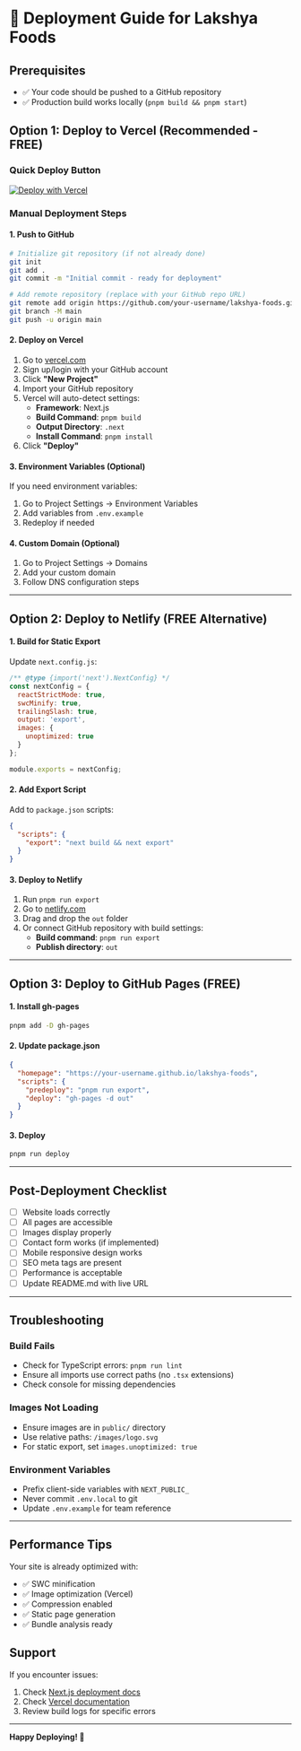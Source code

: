 # 🚀 Deployment Guide for Lakshya Foods

## Prerequisites
- ✅ Your code should be pushed to a GitHub repository
- ✅ Production build works locally (`pnpm build && pnpm start`)

## Option 1: Deploy to Vercel (Recommended - FREE)

### Quick Deploy Button
[![Deploy with Vercel](https://vercel.com/button)](https://vercel.com/new/clone?repository-url=https://github.com/your-username/lakshya-foods)

### Manual Deployment Steps

#### 1. Push to GitHub
```bash
# Initialize git repository (if not already done)
git init
git add .
git commit -m "Initial commit - ready for deployment"

# Add remote repository (replace with your GitHub repo URL)
git remote add origin https://github.com/your-username/lakshya-foods.git
git branch -M main
git push -u origin main
```

#### 2. Deploy on Vercel
1. Go to [vercel.com](https://vercel.com)
2. Sign up/login with your GitHub account
3. Click **"New Project"**
4. Import your GitHub repository
5. Vercel will auto-detect settings:
   - **Framework**: Next.js
   - **Build Command**: `pnpm build`
   - **Output Directory**: `.next`
   - **Install Command**: `pnpm install`
6. Click **"Deploy"**

#### 3. Environment Variables (Optional)
If you need environment variables:
1. Go to Project Settings → Environment Variables
2. Add variables from `.env.example`
3. Redeploy if needed

#### 4. Custom Domain (Optional)
1. Go to Project Settings → Domains
2. Add your custom domain
3. Follow DNS configuration steps

---

## Option 2: Deploy to Netlify (FREE Alternative)

#### 1. Build for Static Export
Update `next.config.js`:
```javascript
/** @type {import('next').NextConfig} */
const nextConfig = {
  reactStrictMode: true,
  swcMinify: true,
  trailingSlash: true,
  output: 'export',
  images: {
    unoptimized: true
  }
};

module.exports = nextConfig;
```

#### 2. Add Export Script
Add to `package.json` scripts:
```json
{
  "scripts": {
    "export": "next build && next export"
  }
}
```

#### 3. Deploy to Netlify
1. Run `pnpm run export`
2. Go to [netlify.com](https://netlify.com)
3. Drag and drop the `out` folder
4. Or connect GitHub repository with build settings:
   - **Build command**: `pnpm run export`
   - **Publish directory**: `out`

---

## Option 3: Deploy to GitHub Pages (FREE)

#### 1. Install gh-pages
```bash
pnpm add -D gh-pages
```

#### 2. Update package.json
```json
{
  "homepage": "https://your-username.github.io/lakshya-foods",
  "scripts": {
    "predeploy": "pnpm run export",
    "deploy": "gh-pages -d out"
  }
}
```

#### 3. Deploy
```bash
pnpm run deploy
```

---

## Post-Deployment Checklist

- [ ] Website loads correctly
- [ ] All pages are accessible
- [ ] Images display properly
- [ ] Contact form works (if implemented)
- [ ] Mobile responsive design works
- [ ] SEO meta tags are present
- [ ] Performance is acceptable
- [ ] Update README.md with live URL

---

## Troubleshooting

### Build Fails
- Check for TypeScript errors: `pnpm run lint`
- Ensure all imports use correct paths (no `.tsx` extensions)
- Check console for missing dependencies

### Images Not Loading
- Ensure images are in `public/` directory
- Use relative paths: `/images/logo.svg`
- For static export, set `images.unoptimized: true`

### Environment Variables
- Prefix client-side variables with `NEXT_PUBLIC_`
- Never commit `.env.local` to git
- Update `.env.example` for team reference

---

## Performance Tips

Your site is already optimized with:
- ✅ SWC minification
- ✅ Image optimization (Vercel)
- ✅ Compression enabled
- ✅ Static page generation
- ✅ Bundle analysis ready

## Support

If you encounter issues:
1. Check [Next.js deployment docs](https://nextjs.org/docs/deployment)
2. Check [Vercel documentation](https://vercel.com/docs)
3. Review build logs for specific errors

---

**Happy Deploying! 🎉**